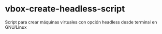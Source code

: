 # vbox-create-headless-script
Script para crear máquinas virtuales con opción headless desde terminal en GNU/Linux
